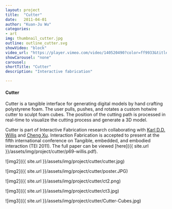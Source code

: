 ```yaml
---
layout: project
title:  "Cutter"
date:   2011-04-01
author: "Kuan-Ju Wu"
categories:
- art
img: thumbnail_cutter.jpg
outline: outline_cutter.svg
showVideo: "block"
video_url: "https://player.vimeo.com/video/140520490?color=ff9933&title=0&byline=0&portrait=0"
showCarousel: "none"
carousel:
shortTitle: "Cutter"
description: "Interactive fabrication"

---
```

#### Cutter ####

Cutter is a tangible interface for generating digital models by hand crafting polystyrene foam. The user pulls, pushes, and rotates a custom hotwire cutter to sculpt foam cubes. The position of the cutting path is processed in real-time to visualize the cutting process and generate a 3D model.

Cutter is part of Interactive Fabrication research collaborating with [Karl D.D. Willis](http://www.karlddwillis.com/) and [Cheng Xu](http://cheeriocheng.com/).
Interaction Fabrication is accepted to present at the fifth international conference on Tangible, embedded, and embodied interaction (TEI 2011). The full paper can be viewed [here]({{ site.url }}/assets/img/project/cutter/p69-willis.pdf).

![img2]({{ site.url }}/assets/img/project/cutter/cutter.jpg)

![img2]({{ site.url }}/assets/img/project/cutter/poster.JPG)

![img2]({{ site.url }}/assets/img/project/cutter/ct2.png)

![img3]({{ site.url }}/assets/img/project/cutter/ct3.jpg)

![img3]({{ site.url }}/assets/img/project/cutter/Cutter-Cubes.jpg)
